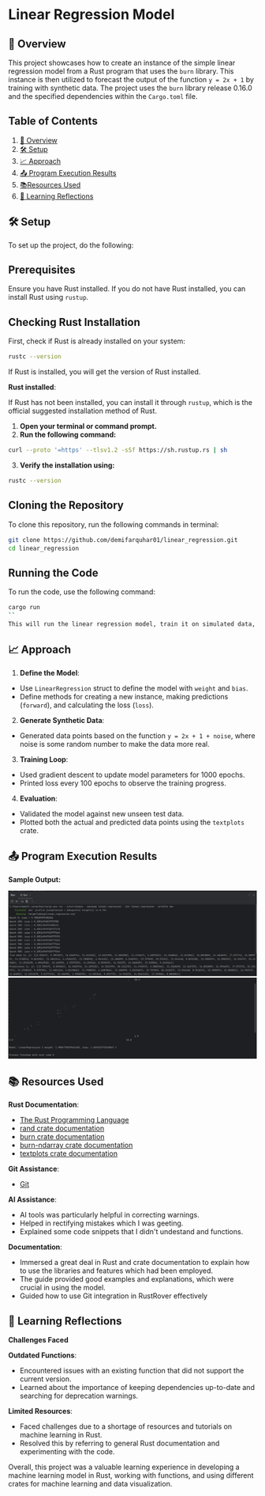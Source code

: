 # Linear Regression Model
## 📌 Overview 
This project showcases how to create an instance of the simple linear regression model from a Rust program that uses the `burn` library. This instance is then utilized to forecast the output of the function `y = 2x + 1` by training with synthetic data. The project uses the `burn` library release 0.16.0 and the specified dependencies within the `Cargo.toml` file.

## Table of Contents
1. [📌 Overview](#-overview)  
2. [🛠️ Setup](#️-setup)  
3. [📈 Approach](#-approach)
4. [📤 Program Execution Results](#-program-execution-results)
5. [📚Resources Used](#-resources-used)
6. [📖 Learning Reflections](#-learning-reflections)

## 🛠️ Setup
To set up the project, do the following:
## Prerequisites
Ensure you have Rust installed. If you do not have Rust installed, you can install Rust using `rustup`.

## Checking Rust Installation

First, check if Rust is already installed on your system:
```sh
rustc --version
```
If Rust is installed, you will get the version of Rust installed.
    
**Rust installed**:

If Rust has not been installed, you can install it through `rustup`, which is the official suggested installation method of Rust.

1.  **Open your terminal or command prompt.**
2.  **Run the following command:**
```sh
curl --proto '=https' --tlsv1.2 -sSf https://sh.rustup.rs | sh
```
3.  **Verify the installation using:**
 ```sh
 rustc --version
```
## Cloning the Repository

To clone this repository, run the following commands in terminal:

   ```sh
   git clone https://github.com/demifarquhar01/linear_regression.git
   cd linear_regression
   ```

## Running the Code
To run the code, use the following command:
```sh
cargo run
``
This will run the linear regression model, train it on simulated data, and print out the results, including the loss values, final model parameters, and a plot of the true and predicted data points.
  ```

## 📈 Approach
1. **Define the Model**:
  - Use `LinearRegression` struct to define the model with `weight` and `bias`.
  - Define methods for creating a new instance, making predictions (`forward`), and calculating the loss (`loss`).

2. **Generate Synthetic Data**:
 - Generated data points based on the function `y = 2x + 1 + noise`, where noise is some random number to make the data more real.
   
3. **Training Loop**:
  - Used gradient descent to update model parameters for 1000 epochs.
  - Printed loss every 100 epochs to observe the training progress.

4. **Evaluation**:
  - Validated the model against new unseen test data.
  - Plotted both the actual and predicted data points using the `textplots` crate.
  
  ## 📤 Program Execution Results
  **Sample Output:**
  
 ![image_alt](https://github.com/demifarquhar01/linear_regression/blob/98278736b0189882c564552e87713fc475e682e2/output1.png)
 ![image_alt](https://github.com/demifarquhar01/linear_regression/blob/98278736b0189882c564552e87713fc475e682e2/output2.png)

  
  ## 📚 Resources Used
  **Rust Documentation**:
  - [The Rust Programming Language](https://doc.rust-lang.org/book/)
  - [rand crate documentation](https://docs.rs/rand/latest/rand/)
  - [burn crate documentation](https://docs.rs/burn/latest/burn/)
  - [burn-ndarray crate documentation](https://docs.rs/burn-ndarray/latest/burn_ndarray/)
  - [textplots crate documentation](https://docs.rs/textplots/latest/textplots/)

**Git Assistance**:
- [Git](https://www.jetbrains.com/help/rust/using-git-integration.html)

**AI Assistance**:
  - AI tools was particularly helpful in correcting warnings.
  - Helped in rectifying mistakes which I was geeting.
  - Explained some code snippets that I didn't undestand and functions.
    
**Documentation**:
  - Immersed a great deal in Rust and crate documentation to explain how to use the libraries and features which had been employed.
  - The guide provided good examples and explanations, which were crucial in using the model.
  - Guided how to use Git integration in RustRover effectively

## 📖 Learning Reflections

**Challenges Faced**

**Outdated Functions**:
 - Encountered issues with an existing function that did not support the current version.
 - Learned about the importance of keeping dependencies up-to-date and searching for deprecation warnings.

**Limited Resources**:
 - Faced challenges due to a shortage of resources and tutorials on machine learning in Rust.
 - Resolved this by referring to general Rust documentation and experimenting with the code.

Overall, this project was a valuable learning experience in developing a machine learning model in Rust, working with functions, and using different crates for machine learning and data visualization.
